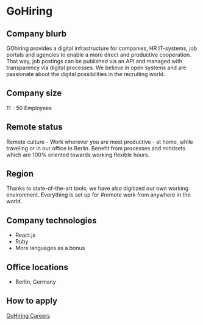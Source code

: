# GoHiring

## Company blurb

GOhiring provides a digital infrastructure for companies, HR IT-systems, job portals and agencies to enable a more direct and productive cooperation. That way, job postings can be published via an API and managed with transparency via digital processes. We believe in open systems and are passionate about the digital possibilities in the recruiting world.

## Company size

11 - 50 Employees

## Remote status

Remote culture - Work wherever you are most productive - at home, while traveling or in our office in Berlin. Benefit from processes and mindsets which are 100% oriented towards working flexible hours.

## Region

Thanks to state-of-the-art tools, we have also digitized our own working environment. Everything is set up for #remote work from anywhere in the world.

## Company technologies

- React.js
- Ruby
- More languages as a bonus

## Office locations

- Berlin, Germany

## How to apply

[GoHiring Careers](https://www.gohiring.com/jobs/#jobs)

